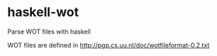 haskell-wot
===========

Parse WOT files with haskell

WOT files are defined in http://pgp.cs.uu.nl/doc/wotfileformat-0.2.txt
